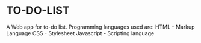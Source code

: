 # TO-DO-LIST

A Web app for to-do list.
Programming languages used are: 
HTML - Markup Language
CSS - Stylesheet
Javascript - Scripting language
